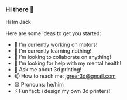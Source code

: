 ### Hi there 👋
 Hi Im Jack

Here are some ideas to get you started:

- 🔭 I’m currently working on motors!
- 🌱 I’m currently learning nothing!
- 👯 I’m looking to collaborate on anything!
- 🤔 I’m looking for help with my mental health!
- 💬 Ask me about 3d printing!
- 📫 How to reach me: jgreer3d@gmail.com
- 😄 Pronouns: he/him
- ⚡ Fun fact: i design my own 3d printers!

